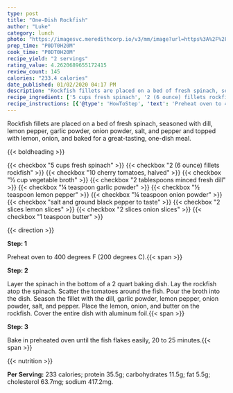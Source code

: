 ```yaml
---
type: post
title: "One-Dish Rockfish"
author: "Luke"
category: lunch
photo: "https://imagesvc.meredithcorp.io/v3/mm/image?url=https%3A%2F%2Fimages.media-allrecipes.com%2Fuserphotos%2F1107221.jpg"
prep_time: "P0DT0H20M"
cook_time: "P0DT0H20M"
recipe_yield: "2 servings"
rating_value: 4.2620689655172415
review_count: 145
calories: "233.4 calories"
date_published: 01/02/2020 04:17 PM
description: "Rockfish fillets are placed on a bed of fresh spinach, seasoned with dill, lemon pepper, garlic powder, onion powder, salt, and pepper and topped with lemon, onion, and baked for a great-tasting, one-dish meal."
recipe_ingredient: ['5 cups fresh spinach', '2 (6 ounce) fillets rockfish', '10 cherry tomatoes, halved', '½ cup vegetable broth', '2 tablespoons minced fresh dill', '¼ teaspoon garlic powder', '½ teaspoon lemon pepper', '¼ teaspoon onion powder', 'salt and ground black pepper to taste', '2 slices  lemon slices', '2 slices onion slices', '1 teaspoon butter']
recipe_instructions: [{'@type': 'HowToStep', 'text': 'Preheat oven to 400 degrees F (200 degrees C).\n'}, {'@type': 'HowToStep', 'text': 'Layer the spinach in the bottom of a 2 quart baking dish. Lay the rockfish atop the spinach. Scatter the tomatoes around the fish. Pour the broth into the dish. Season the fillet with the dill, garlic powder, lemon pepper, onion powder, salt, and pepper. Place the lemon, onion, and butter on the rockfish. Cover the entire dish with aluminum foil.\n'}, {'@type': 'HowToStep', 'text': 'Bake in preheated oven until the fish flakes easily, 20 to 25 minutes.\n'}]
---
```


Rockfish fillets are placed on a bed of fresh spinach, seasoned with dill, lemon pepper, garlic powder, onion powder, salt, and pepper and topped with lemon, onion, and baked for a great-tasting, one-dish meal. 

{{< boldheading >}}

{{< checkbox "5 cups fresh spinach" >}}
{{< checkbox "2 (6 ounce) fillets rockfish" >}}
{{< checkbox "10  cherry tomatoes, halved" >}}
{{< checkbox "½ cup vegetable broth" >}}
{{< checkbox "2 tablespoons minced fresh dill" >}}
{{< checkbox "¼ teaspoon garlic powder" >}}
{{< checkbox "½ teaspoon lemon pepper" >}}
{{< checkbox "¼ teaspoon onion powder" >}}
{{< checkbox "salt and ground black pepper to taste" >}}
{{< checkbox "2 slices  lemon slices" >}}
{{< checkbox "2 slices onion slices" >}}
{{< checkbox "1 teaspoon butter" >}}


{{< direction >}}

**Step: 1**

Preheat oven to 400 degrees F (200 degrees C).{{< span >}}

**Step: 2**

Layer the spinach in the bottom of a 2 quart baking dish. Lay the rockfish atop the spinach. Scatter the tomatoes around the fish. Pour the broth into the dish. Season the fillet with the dill, garlic powder, lemon pepper, onion powder, salt, and pepper. Place the lemon, onion, and butter on the rockfish. Cover the entire dish with aluminum foil.{{< span >}}

**Step: 3**

Bake in preheated oven until the fish flakes easily, 20 to 25 minutes.{{< span >}}

{{< nutrition >}}

**Per Serving:** 233 calories; protein 35.5g; carbohydrates 11.5g; fat 5.5g; cholesterol 63.7mg; sodium 417.2mg.